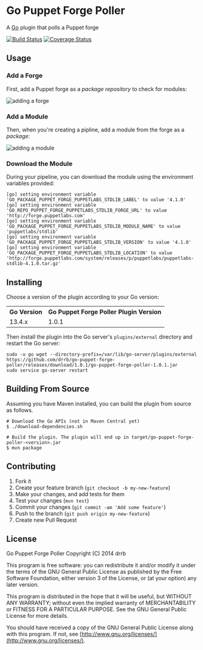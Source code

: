 # Go Puppet Forge Poller

A [Go](http://www.go.cd) plugin that polls a Puppet forge

[![Build Status](https://travis-ci.org/drrb/go-puppet-forge-poller.svg?branch=master)](https://travis-ci.org/drrb/go-puppet-forge-poller)
[![Coverage Status](https://coveralls.io/repos/drrb/go-puppet-forge-poller/badge.png?branch=master)](https://coveralls.io/r/drrb/go-puppet-forge-poller?branch=master)

## Usage

### Add a Forge

First, add a Puppet forge as a *package repository* to check for modules:

![adding a forge](https://raw.githubusercontent.com/drrb/go-puppet-forge-poller/master/doc/1_add_repo.png)

### Add a Module

Then, when you're creating a pipline, add a module from the forge as a *package*:

![adding a module](https://raw.githubusercontent.com/drrb/go-puppet-forge-poller/master/doc/2_add_package.png)

### Download the Module

During your pipeline, you can download the module using the environment variables provided:

```
[go] setting environment variable 'GO_PACKAGE_PUPPET_FORGE_PUPPETLABS_STDLIB_LABEL' to value '4.1.0'
[go] setting environment variable 'GO_REPO_PUPPET_FORGE_PUPPETLABS_STDLIB_FORGE_URL' to value 'http://forge.puppetlabs.com'
[go] setting environment variable 'GO_PACKAGE_PUPPET_FORGE_PUPPETLABS_STDLIB_MODULE_NAME' to value 'puppetlabs/stdlib'
[go] setting environment variable 'GO_PACKAGE_PUPPET_FORGE_PUPPETLABS_STDLIB_VERSION' to value '4.1.0'
[go] setting environment variable 'GO_PACKAGE_PUPPET_FORGE_PUPPETLABS_STDLIB_LOCATION' to value 'http://forge.puppetlabs.com/system/releases/p/puppetlabs/puppetlabs-stdlib-4.1.0.tar.gz'
```

## Installing

Choose a version of the plugin according to your Go version:

<table>
    <tr>
        <th>Go Version</th>
        <th>Go Puppet Forge Poller Plugin Version</th>
    </tr>
    <tr>
        <td>13.4.x</td>
        <td>1.0.1</td>
    </tr>
</table>

Then install the plugin into the Go server's `plugins/external` directory and restart the Go server:

```
sudo -u go wget --directory-prefix=/var/lib/go-server/plugins/external https://github.com/drrb/go-puppet-forge-poller/releases/download/1.0.1/go-puppet-forge-poller-1.0.1.jar
sudo service go-server restart
```

## Building From Source

Assuming you have Maven installed, you can build the plugin from source as follows.

```
# Download the Go APIs (not in Maven Central yet)
$ ./download-dependencies.sh

# Build the plugin. The plugin will end up in target/go-puppet-forge-poller-<version>.jar
$ mvn package
```

## Contributing

1. Fork it
2. Create your feature branch (`git checkout -b my-new-feature`)
3. Make your changes, and add tests for them
4. Test your changes (`mvn test`)
5. Commit your changes (`git commit -am 'Add some feature'`)
6. Push to the branch (`git push origin my-new-feature`)
7. Create new Pull Request

## License

Go Puppet Forge Poller
Copyright (C) 2014 drrb

This program is free software: you can redistribute it and/or modify
it under the terms of the GNU General Public License as published by
the Free Software Foundation, either version 3 of the License, or
(at your option) any later version.

This program is distributed in the hope that it will be useful,
but WITHOUT ANY WARRANTY; without even the implied warranty of
MERCHANTABILITY or FITNESS FOR A PARTICULAR PURPOSE.  See the
GNU General Public License for more details.

You should have received a copy of the GNU General Public License
along with this program.  If not, see [http://www.gnu.org/licenses/](http://www.gnu.org/licenses/).
